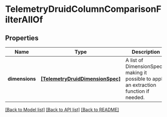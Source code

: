 # TelemetryDruidColumnComparisonFilterAllOf

## Properties
Name | Type | Description | Notes
------------ | ------------- | ------------- | -------------
**dimensions** | [**[TelemetryDruidDimensionSpec]**](TelemetryDruidDimensionSpec.md) | A list of DimensionSpecs, making it possible to apply an extraction function if needed. | 

[[Back to Model list]](../README.md#documentation-for-models) [[Back to API list]](../README.md#documentation-for-api-endpoints) [[Back to README]](../README.md)


